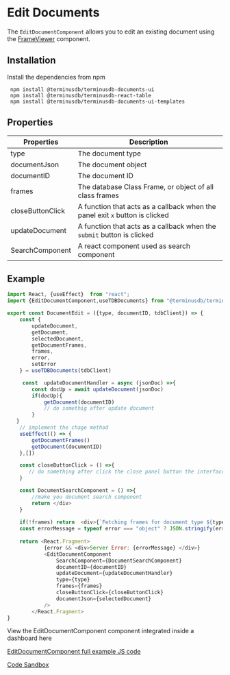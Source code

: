 # Edit Documents

The `EditDocumentComponent` allows you to edit an existing document using the [FrameViewer](../../../../document-ui-sdk/use-the-document-ui-sdk/) component.

## Installation

Install the dependencies from npm

```
 npm install @terminusdb/terminusdb-documents-ui
 npm install @terminusdb/terminusdb-react-table
 npm install @terminusdb/terminusdb-documents-ui-templates
```

## Properties

| Properties       | Description                                                                  |
| ---------------- | ---------------------------------------------------------------------------- |
| type             | The document type                                                            |
| documentJson     | The document object                                                          |
| documentID       | The document ID                                                              |
| frames           | The database Class Frame, or object of all class frames                      |
| closeButtonClick | A function that acts as a callback when the panel exit `x` button is clicked |
| updateDocument   | A function that acts as a callback when the `submit` button is clicked       |
| SearchComponent  | A react component used as search component                                   |

## Example

```js
import React, {useEffect}  from "react";
import {EditDocumentComponent,useTDBDocuments} from "@terminusdb/terminusdb-documents-ui-template"

export const DocumentEdit = ({type, documentID, tdbClient}) => { 
    const {
        updateDocument,
        getDocument,
        selectedDocument,
        getDocumentFrames,
        frames,
        error,
        setError
    } = useTDBDocuments(tdbClient)

     const  updateDocumentHandler = async (jsonDoc) =>{
        const docUp = await updateDocument(jsonDoc)
        if(docUp){
            getDocument(documentID)
            // do somethig after update document
        }
   }
    // implement the chage method
    useEffect(() => {
        getDocumentFrames()
        getDocument(documentID)
	},[])

    const closeButtonClick = () =>{
       // do something after click the close panel button the interface
    }

    const DocumentSearchComponent = () =>{
        //make you document search component
        return </div>
    }
  
    if(!frames) return  <div>{`Fetching frames for document type ${type} ...`}</div>
    const errorMessage = typeof error === "object" ? JSON.stringify(error,null,4) : error
   
    return <React.Fragment>
            {error && <div>Server Error: {errorMessage} </div>}
            <EditDocumentComponent
                SearchComponent={DocumentSearchComponent}
                documentID={documentID} 
                updateDocument={updateDocumentHandler}
                type={type}
                frames={frames}
                closeButtonClick={closeButtonClick}
                documentJson={selectedDocument}
            />
        </React.Fragment>
}
```

View the EditDocumentComponent component integrated inside a dashboard here

[EditDocumentComponent full example JS code](https://github.com/terminusdb/dashboard-examples-sandbox/blob/main/terminusdb-documents-ui-template-example/dashboard-demo/src/pages/DocumentEdit.js)

[Code Sandbox](https://codesandbox.io/s/github/terminusdb/dashboard-examples-sandbox/tree/main/terminusdb-documents-ui-template-example/dashboard-demo)
